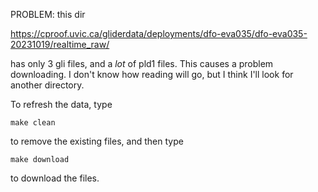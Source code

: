PROBLEM: this dir 

https://cproof.uvic.ca/gliderdata/deployments/dfo-eva035/dfo-eva035-20231019/realtime_raw/

has only 3 gli files, and a *lot* of pld1 files.  This causes a problem
downloading.  I don't know how reading will go, but I think I'll look
for another directory.


To refresh the data, type

    make clean

to remove the existing files, and then type

    make download

to download the files.

